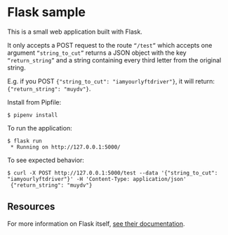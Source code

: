 # Flask sample

This is a small web application built with Flask. 

It only accepts a POST request to the route `“/test”` which accepts one argument `“string_to_cut”` returns a JSON object with the key `“return_string”` and a string containing every third letter from the original string. 

E.g. if you POST `{"string_to_cut": "iamyourlyftdriver"}`, it will return: `{"return_string": "muydv"}`. 

Install from Pipfile:
```shell
$ pipenv install
```

To run the application:
```shell
$ flask run
 * Running on http://127.0.0.1:5000/
```

To see expected behavior: 
```shell
$ curl -X POST http://127.0.0.1:5000/test --data '{"string_to_cut": "iamyourlyftdriver"}' -H 'Content-Type: application/json'
 {"return_string": "muydv"}

```

## Resources

For more information on Flask itself, [see their documentation](http://flask.pocoo.org/docs/).
